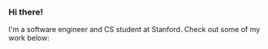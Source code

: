 ### Hi there!

I'm a software engineer and CS student at Stanford. Check out some of my work below:
